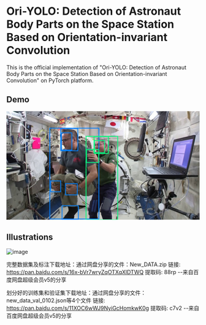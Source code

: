 # Ori-YOLO: Detection of Astronaut Body Parts on the Space Station Based on Orientation-invariant Convolution

This is the official implementation of "Ori-YOLO: Detection of Astronaut Body Parts on the Space Station Based on Orientation-invariant Convolution" on PyTorch platform.

## Demo

![image](https://github.com/saber778899/Ori-YOLO/blob/main/test_img/output_1.jpg)

## Illustrations

![image](https://github.com/saber778899/Ori-YOLO/blob/main/test_img/Ori-YOLO.png)

完整数据集及标注下载地址：通过网盘分享的文件：New_DATA.zip
链接: https://pan.baidu.com/s/16x-bVr7wryZqOTXqXlDTWQ 提取码: 88rp 
--来自百度网盘超级会员v5的分享

划分好的训练集和验证集下载地址：通过网盘分享的文件：new_data_val_0102.json等4个文件
链接: https://pan.baidu.com/s/11XOC6wWJ9NyiGcHomkwK0g 提取码: c7v2 
--来自百度网盘超级会员v5的分享




